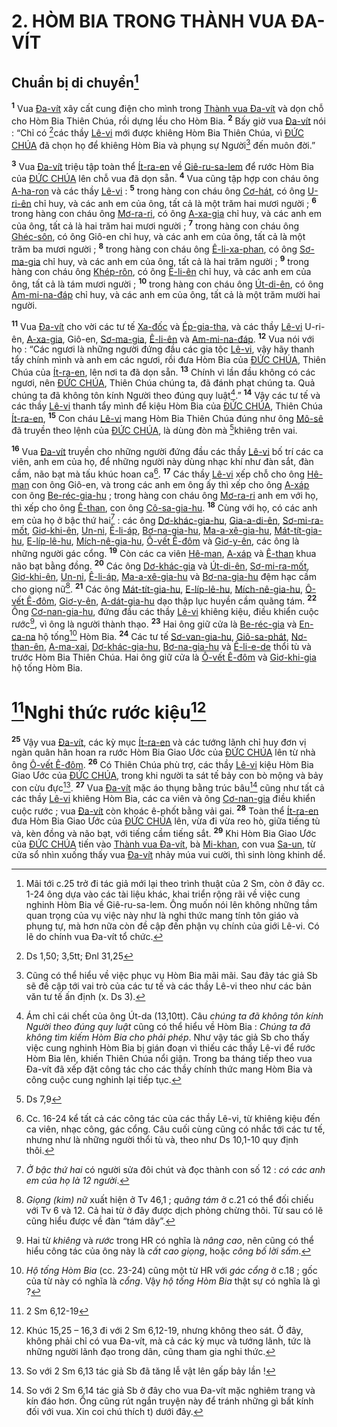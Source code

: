 # 2. HÒM BIA TRONG THÀNH VUA ĐA-VÍT

## Chuẩn bị di chuyển[^1-1526b774-f965-49bd-9e60-46f66db0dfdc]
<sup><b>1</b></sup> Vua [Đa-vít]() xây cất cung điện cho mình trong [Thành vua Đa-vít]() và dọn chỗ cho Hòm Bia Thiên Chúa, rồi dựng lều cho Hòm Bia. <sup><b>2</b></sup> Bấy giờ vua [Đa-vít]() nói : “Chỉ có [^1@-1526b774-f965-49bd-9e60-46f66db0dfdc]các thầy [Lê-vi]() mới được khiêng Hòm Bia Thiên Chúa, vì [ĐỨC CHÚA]() đã chọn họ để khiêng Hòm Bia và phụng sự Người[^2-1526b774-f965-49bd-9e60-46f66db0dfdc] đến muôn đời.”

<sup><b>3</b></sup> Vua [Đa-vít]() triệu tập toàn thể [Ít-ra-en]() về [Giê-ru-sa-lem]() để rước Hòm Bia của [ĐỨC CHÚA]() lên chỗ vua đã dọn sẵn. <sup><b>4</b></sup> Vua cũng tập hợp con cháu ông [A-ha-ron]() và các thầy [Lê-vi]() : <sup><b>5</b></sup> trong hàng con cháu ông [Cơ-hát](), có ông [U-ri-ên]() chỉ huy, và các anh em của ông, tất cả là một trăm hai mươi người ; <sup><b>6</b></sup> trong hàng con cháu ông [Mơ-ra-ri](), có ông [A-xa-gia]() chỉ huy, và các anh em của ông, tất cả là hai trăm hai mươi người ; <sup><b>7</b></sup> trong hàng con cháu ông [Ghéc-sôn](), có ông Giô-en chỉ huy, và các anh em của ông, tất cả là một trăm ba mươi người ; <sup><b>8</b></sup> trong hàng con cháu ông [Ê-li-xa-phan](), có ông [Sơ-ma-gia]() chỉ huy, và các anh em của ông, tất cả là hai trăm người ; <sup><b>9</b></sup> trong hàng con cháu ông [Khép-rôn](), có ông [Ê-li-ên]() chỉ huy, và các anh em của ông, tất cả là tám mươi người ; <sup><b>10</b></sup> trong hàng con cháu ông [Út-di-ên](), có ông [Am-mi-na-đáp]() chỉ huy, và các anh em của ông, tất cả là một trăm mười hai người.

<sup><b>11</b></sup> Vua [Đa-vít]() cho vời các tư tế [Xa-đốc]() và [Ép-gia-tha](), và các thầy [Lê-vi]() U-ri-ên, [A-xa-gia](), Giô-en, [Sơ-ma-gia](), [Ê-li-ên]() và [Am-mi-na-đáp](). <sup><b>12</b></sup> Vua nói với họ : “Các ngươi là những người đứng đầu các gia tộc [Lê-vi](), vậy hãy thanh tẩy chính mình và anh em các ngươi, rồi đưa Hòm Bia của [ĐỨC CHÚA](), Thiên Chúa của [Ít-ra-en](), lên nơi ta đã dọn sẵn. <sup><b>13</b></sup> Chính vì lần đầu không có các ngươi, nên [ĐỨC CHÚA](), Thiên Chúa chúng ta, đã đánh phạt chúng ta. Quả chúng ta đã không tôn kính Người theo đúng quy luật[^3-1526b774-f965-49bd-9e60-46f66db0dfdc].” <sup><b>14</b></sup> Vậy các tư tế và các thầy [Lê-vi]() thanh tẩy mình để kiệu Hòm Bia của [ĐỨC CHÚA](), Thiên Chúa [Ít-ra-en](), <sup><b>15</b></sup> Con cháu [Lê-vi]() mang Hòm Bia Thiên Chúa đúng như ông [Mô-sê]() đã truyền theo lệnh của [ĐỨC CHÚA](), là dùng đòn mà [^2@-1526b774-f965-49bd-9e60-46f66db0dfdc]khiêng trên vai.

<sup><b>16</b></sup> Vua [Đa-vít]() truyền cho những người đứng đầu các thầy [Lê-vi]() bố trí các ca viên, anh em của họ, để những người này dùng nhạc khí như đàn sắt, đàn cầm, não bạt mà tấu khúc hoan ca[^4-1526b774-f965-49bd-9e60-46f66db0dfdc]. <sup><b>17</b></sup> Các thầy [Lê-vi]() xếp chỗ cho ông [Hê-man]() con ông Giô-en, và trong các anh em ông ấy thì xếp cho ông [A-xáp]() con ông [Be-réc-gia-hu]() ; trong hàng con cháu ông [Mơ-ra-ri]() anh em với họ, thì xếp cho ông [Ê-than](), con ông [Cô-sa-gia-hu](). <sup><b>18</b></sup> Cùng với họ, có các anh em của họ ở bậc thứ hai[^5-1526b774-f965-49bd-9e60-46f66db0dfdc] : các ông [Dơ-khác-gia-hu](), [Gia-a-di-ên](), [Sơ-mi-ra-mốt](), [Giơ-khi-ên](), [Un-ni](), [Ê-li-áp](), [Bơ-na-gia-hu](), [Ma-a-xê-gia-hu](), [Mát-tít-gia-hu](), [E-líp-lê-hu](), [Mích-nê-gia-hu](), [Ô-vết Ê-đôm]() và [Giơ-y-ên](), các ông là những người gác cổng. <sup><b>19</b></sup> Còn các ca viên [Hê-man](), [A-xáp]() và [Ê-than]() khua não bạt bằng đồng. <sup><b>20</b></sup> Các ông [Dơ-khác-gia]() và [Út-di-ên](), [Sơ-mi-ra-mốt](), [Giơ-khi-ên](), [Un-ni](), [Ê-li-áp](), [Ma-a-xê-gia-hu]() và [Bơ-na-gia-hu]() đệm hạc cầm cho giọng nữ[^6-1526b774-f965-49bd-9e60-46f66db0dfdc]. <sup><b>21</b></sup> Các ông [Mát-tít-gia-hu](), [E-líp-lê-hu](), [Mích-nê-gia-hu](), [Ô-vết Ê-đôm](), [Giơ-y-ên](), [A-dát-gia-hu]() dạo thập lục huyền cầm quãng tám. <sup><b>22</b></sup> Ông [Cơ-nan-gia-hu](), đứng đầu các thầy [Lê-vi]() khiêng kiệu, điều khiển cuộc rước[^7-1526b774-f965-49bd-9e60-46f66db0dfdc], vì ông là người thành thạo. <sup><b>23</b></sup> Hai ông giữ cửa là [Be-réc-gia]() và [En-ca-na]() hộ tống[^8-1526b774-f965-49bd-9e60-46f66db0dfdc] Hòm Bia. <sup><b>24</b></sup> Các tư tế [Sơ-van-gia-hu](), [Giô-sa-phát](), [Nơ-than-ên](), [A-ma-xai](), [Dơ-khác-gia-hu](), [Bơ-na-gia-hu]() và [Ê-li-e-de]() thổi tù và trước Hòm Bia Thiên Chúa. Hai ông giữ cửa là [Ô-vết Ê-đôm]() và [Giơ-khi-gia]() hộ tống Hòm Bia.

# [^3@-1526b774-f965-49bd-9e60-46f66db0dfdc]Nghi thức rước kiệu[^9-1526b774-f965-49bd-9e60-46f66db0dfdc]
<sup><b>25</b></sup> Vậy vua [Đa-vít](), các kỳ mục [Ít-ra-en]() và các tướng lãnh chỉ huy đơn vị ngàn quân hân hoan ra rước Hòm Bia Giao Ước của [ĐỨC CHÚA]() lên từ nhà ông [Ô-vết Ê-đôm](). <sup><b>26</b></sup> Có Thiên Chúa phù trợ, các thầy [Lê-vi]() kiệu Hòm Bia Giao Ước của [ĐỨC CHÚA](), trong khi người ta sát tế bảy con bò mộng và bảy con cừu đực[^10-1526b774-f965-49bd-9e60-46f66db0dfdc]. <sup><b>27</b></sup> Vua [Đa-vít]() mặc áo thụng bằng trúc bâu[^11-1526b774-f965-49bd-9e60-46f66db0dfdc] cũng như tất cả các thầy [Lê-vi]() khiêng Hòm Bia, các ca viên và ông [Cơ-nan-gia]() điều khiển cuộc rước ; vua [Đa-vít]() còn khoác ê-phốt bằng vải gai. <sup><b>28</b></sup> Toàn thể [Ít-ra-en]() đưa Hòm Bia Giao Ước của [ĐỨC CHÚA]() lên, vừa đi vừa reo hò, giữa tiếng tù và, kèn đồng và não bạt, với tiếng cầm tiếng sắt. <sup><b>29</b></sup> Khi Hòm Bia Giao Ước của [ĐỨC CHÚA]() tiến vào [Thành vua Đa-vít](), bà [Mi-khan](), con vua [Sa-un](), từ cửa sổ nhìn xuống thấy vua [Đa-vít]() nhảy múa vui cười, thì sinh lòng khinh dể.

[^1-1526b774-f965-49bd-9e60-46f66db0dfdc]: Mãi tới c.25 trở đi tác giả mới lại theo trình thuật của 2 Sm, còn ở đây cc. 1-24 ông dựa vào các tài liệu khác, khai triển rộng rãi về việc cung nghinh Hòm Bia về Giê-ru-sa-lem. Ông muốn nói lên không những tầm quan trọng của vụ việc này như là nghi thức mang tính tôn giáo và phụng tự, mà hơn nữa còn đề cập đến phận vụ chính của giới Lê-vi. Có lẽ do chính vua Đa-vít tổ chức.
[^2-1526b774-f965-49bd-9e60-46f66db0dfdc]: Cũng có thể hiểu về việc phục vụ Hòm Bia mãi mãi. Sau đây tác giả Sb sẽ đề cập tới vai trò của các tư tế và các thầy Lê-vi theo như các bản văn tư tế ấn định (x. Ds 3).
[^3-1526b774-f965-49bd-9e60-46f66db0dfdc]: Ám chỉ cái chết của ông Út-da (13,10tt). Câu *chúng ta đã không tôn kính Người theo đúng quy luật* cũng có thể hiểu về Hòm Bia : *Chúng ta đã không tìm kiếm Hòm Bia cho phải phép*. Như vậy tác giả Sb cho thấy việc cung nghinh Hòm Bia bị gián đoạn vì thiếu các thầy Lê-vi để rước Hòm Bia lên, khiến Thiên Chúa nổi giận. Trong ba tháng tiếp theo vua Đa-vít đã xếp đặt công tác cho các thầy chính thức mang Hòm Bia và công cuộc cung nghinh lại tiếp tục.
[^4-1526b774-f965-49bd-9e60-46f66db0dfdc]: Cc. 16-24 kể tất cả các công tác của các thầy Lê-vi, từ khiêng kiệu đến ca viên, nhạc công, gác cổng. Câu cuối cùng cũng có nhắc tới các tư tế, nhưng như là những người thổi tù và, theo như Ds 10,1-10 quy định thôi.
[^5-1526b774-f965-49bd-9e60-46f66db0dfdc]: *Ở bậc thứ hai* có người sửa đôi chút và đọc thành con số 12 : *có các anh em của họ là 12 người*.
[^6-1526b774-f965-49bd-9e60-46f66db0dfdc]: *Giọng (kim) nữ* xuất hiện ở Tv 46,1 ; *quãng tám* ở c.21 có thể đối chiếu với Tv 6 và 12. Cả hai từ ở đây được dịch phỏng chừng thôi. Từ sau có lẽ cũng hiểu được về đàn “tám dây”.
[^7-1526b774-f965-49bd-9e60-46f66db0dfdc]: Hai từ *khiêng* và *rước* trong HR có nghĩa là *nâng cao*, nên cũng có thể hiểu công tác của ông này là *cất cao giọng*, hoặc *công bố lời sấm*.
[^8-1526b774-f965-49bd-9e60-46f66db0dfdc]: *Hộ tống Hòm Bia* (cc. 23-24) cũng một từ HR với *gác cổng* ở c.18 ; gốc của từ này có nghĩa là *cổng*. Vậy *hộ tống Hòm Bia* thật sự có nghĩa là gì ?
[^9-1526b774-f965-49bd-9e60-46f66db0dfdc]: Khúc 15,25 – 16,3 đi với 2 Sm 6,12-19, nhưng không theo sát. Ở đây, không phải chỉ có vua Đa-vít, mà cả các kỳ mục và tướng lãnh, tức là những người lãnh đạo trong dân, cũng tham gia nghi thức.
[^10-1526b774-f965-49bd-9e60-46f66db0dfdc]: So với 2 Sm 6,13 tác giả Sb đã tăng lễ vật lên gấp bảy lần !
[^11-1526b774-f965-49bd-9e60-46f66db0dfdc]: So với 2 Sm 6,14 tác giả Sb ở đây cho vua Đa-vít mặc nghiêm trang và kín đáo hơn. Ông cũng rút ngắn truyện này để tránh những gì bất kính đối với vua. Xin coi chú thích t) dưới đây.
[^1@-1526b774-f965-49bd-9e60-46f66db0dfdc]: Ds 1,50; 3,5tt; Đnl 31,25
[^2@-1526b774-f965-49bd-9e60-46f66db0dfdc]: Ds 7,9
[^3@-1526b774-f965-49bd-9e60-46f66db0dfdc]: 2 Sm 6,12-19
